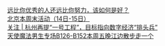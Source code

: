   
[远比你优秀的人还远比你努力，该如何是好？](http://www.dianyue.me/archives/085/9wo25476yvsp4mj3/)  
[北京本周末活动（14日-15日）](http://www.dianyue.me/archives/006/lmphfistj66b47e4/)  
[关注 | 杭州再提“一号工程”，目标指向数字经济“排头兵”](http://www.dianyue.me/archives/167/44gzhjk2m2xl87c2/)  
[天使魔法男生专场B126-B152本周五晚江边散步走一个](http://www.dianyue.me/archives/465/2h697llejjvs09rg/)